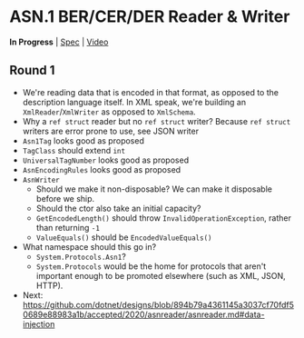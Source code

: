 # ASN.1 BER/CER/DER Reader & Writer

**In Progress** |
[Spec](https://github.com/dotnet/designs/pull/93) |
[Video](https://youtu.be/PtiTXxroJT4)

## Round 1

* We're reading data that is encoded in that format, as opposed to the
  description language itself. In XML speak, we're building an
  `XmlReader`/`XmlWriter` as opposed to `XmlSchema`.
* Why a `ref struct` reader but no `ref struct` writer? Because `ref struct` writers are error prone
  to use, see JSON writer
* `Asn1Tag` looks good as proposed
* `TagClass` should extend `int`
* `UniversalTagNumber` looks good as proposed
* `AsnEncodingRules` looks good as proposed
* `AsnWriter`
  * Should we make it non-disposable? We can make it disposable before we
      ship.
  * Should the ctor also take an initial capacity?
  * `GetEncodedLength()` should throw `InvalidOperationException`, rather than
      returning `-1`
  * `ValueEquals()` should be `EncodedValueEquals()`
* What namespace should this go in?
  * `System.Protocols.Asn1`?
  * `System.Protocols` would be the home for protocols that aren't important
    enough to be promoted elsewhere (such as  XML, JSON, HTTP).
* Next: https://github.com/dotnet/designs/blob/894b79a4361145a3037cf70fdf50689e88983a1b/accepted/2020/asnreader/asnreader.md#data-injection
